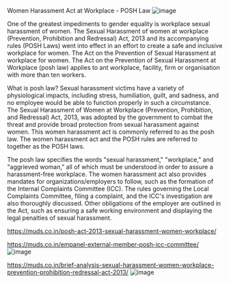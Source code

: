 Women Harassment Act at Workplace - POSH Law
![image](https://user-images.githubusercontent.com/102798589/162390383-4daf5e36-f34c-403a-b3ee-044616445787.png)

One of the greatest impediments to gender equality is workplace sexual harassment of women. The Sexual Harassment of women at workplace (Prevention, Prohibition and Redressal) Act, 2013 and its accompanying rules (POSH Laws) went into effect in an effort to create a safe and inclusive workplace for women. The Act on the Prevention of Sexual Harassment at workplace for women. The Act on the Prevention of Sexual Harassment at Workplace (posh law) applies to ant workplace, facility, firm or organisation with more than ten workers.

What is posh law?
Sexual harassment victims have a variety of physiological impacts, including stress, humiliation, guilt, and sadness, and no employee would be able to function properly in such a circumstance. The Sexual Harassment of Women at Workplace (Prevention, Prohibition, and Redressal) Act, 2013, was adopted by the government to combat the threat and provide broad protection from sexual harassment against women. This women harassment act is commonly referred to as the posh law. The women harassment act and the POSH rules are referred to together as the POSH laws.

The posh law specifies the words "sexual harassment," "workplace," and "aggrieved woman," all of which must be understood in order to assure a harassment-free workplace. The women harassment act also provides mandates for organizations/employers to follow, such as the formation of the Internal Complaints Committee (ICC). The rules governing the Local Complaints Committee, filing a complaint, and the ICC's investigation are also thoroughly discussed. Other obligations of the employer are outlined in the Act, such as ensuring a safe working environment and displaying the legal penalties of sexual harassment.

https://muds.co.in/posh-act-2013-sexual-harassment-women-workplace/

https://muds.co.in/empanel-external-member-posh-icc-committee/
![image](https://user-images.githubusercontent.com/102798589/162390247-8ddd58bc-318e-4d74-9576-fb01eb4b4c96.png)

https://muds.co.in/brief-analysis-sexual-harassment-women-workplace-prevention-prohibition-redressal-act-2013/
![image](https://user-images.githubusercontent.com/102798589/162390263-195f58e4-108a-4460-819d-f60390893aed.png)
